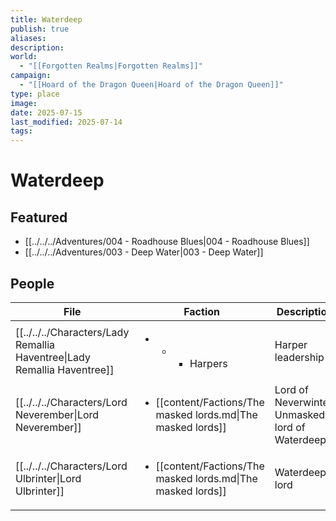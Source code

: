 ```yaml
---
title: Waterdeep
publish: true
aliases: 
description: 
world:
  - "[[Forgotten Realms|Forgotten Realms]]"
campaign:
  - "[[Hoard of the Dragon Queen|Hoard of the Dragon Queen]]"
type: place
image: 
date: 2025-07-15
last_modified: 2025-07-14
tags: 
---
```

# Waterdeep

## Featured
- [[../../../Adventures/004 - Roadhouse Blues|004 - Roadhouse Blues]]
- [[../../../Adventures/003 - Deep Water|003 - Deep Water]]

## People
| File                                                                       | Faction                                                                       | Description                                      |
| -------------------------------------------------------------------------- | ----------------------------------------------------------------------------- | ------------------------------------------------ |
| [[../../../Characters/Lady Remallia Haventree\|Lady Remallia Haventree]] | <ul><li><ul><li><ul><li>Harpers</li></ul></li></ul></li></ul>                 | Harper leadership                                |
| [[../../../Characters/Lord Neverember\|Lord Neverember]]                 | <ul><li>[[content/Factions/The masked lords.md\|The masked lords]]</li></ul> | Lord of Neverwinter. Unmasked lord of Waterdeep. |
| [[../../../Characters/Lord Ulbrinter\|Lord Ulbrinter]]                   | <ul><li>[[content/Factions/The masked lords.md\|The masked lords]]</li></ul> | Waterdeep lord                                   |

